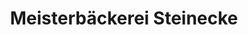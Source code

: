 ---
title: "Meisterbäckerei Steinecke"
url: /luckenwalde/meisterbaeckerei-steinecke/
shop: Bäckerei
---